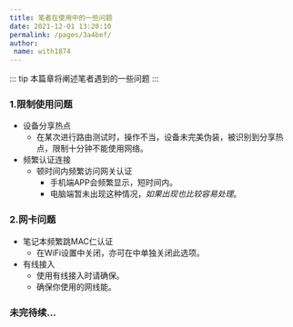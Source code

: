 ```yaml
---
title: 笔者在使用中的一些问题
date: 2021-12-01 13:20:10
permalink: /pages/3a4bef/
author:
 name: with1874
---
```


::: tip
本篇章将阐述笔者遇到的一些问题
:::

### 1.限制使用问题
- 设备分享热点
  - 在某次进行路由测试时，操作不当，设备未完美伪装，被识别到分享热点，限制十分钟不能使用网络。
- 频繁认证连接
  - 顿时间内频繁访问网关认证
    - 手机端APP会频繁显示<Badge text="密码错误" type="error"/>，短时间内<Badge text="无法登录" type="error"/>。
    - 电脑端暂未出现这种情况，*如果出现也比较容易处理*。

### 2.网卡问题
- 笔记本频繁跳MAC仁认证
  - 在WiFi设置中关闭<Badge text="使用随机硬件地址" />，亦可在<Badge text="某个WiFi" />中单独关闭此选项。
- 有线接入
  - 使用有线接入时请确保<Badge text="WiFi关闭" />。
  - 确保你使用的网线能<Badge text="正常传输数据" />。

### 未完待续...